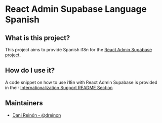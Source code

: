 # React Admin Supabase Language Spanish

## What is this project?
This project aims to provide Spanish i18n for the [React Admin Supabase project](https://github.com/marmelab/ra-supabase).

## How do I use it?
A code snippet on how to use i18n with React Admin Supabase is provided in their [Internationalization Support README Section](https://github.com/marmelab/ra-supabase#internationalization-support)

## Maintainers
-  [Dani Reinón - @dreinon](https://github.com/dreinon/)

